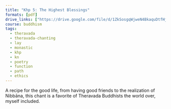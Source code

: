 ```yaml
---
title: "Khp 5: The Highest Blessings"
formats: [pdf]
drive_links: ["https://drive.google.com/file/d/1ZkSosgqWjweN4BkaquDtfHjYn7JczPg-/view?usp=drivesdk"]
course: buddhism
tags: 
  - theravada
  - theravada-chanting
  - lay
  - monastic
  - khp
  - kn
  - poetry
  - function
  - path
  - ethics
---
```


A recipe for the good life, from having good friends to the realization of Nibbāna, this chant is a favorite of Theravada Buddhists the world over, myself included.
